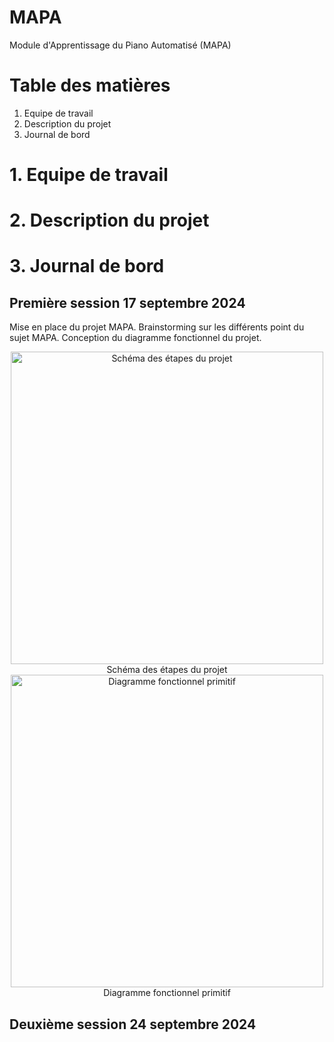 # MAPA
Module d'Apprentissage du Piano Automatisé (MAPA)

# Table des matières
1. Equipe de travail
2. Description du projet
3. Journal de bord

# 1. Equipe de travail

# 2. Description du projet

# 3. Journal de bord

## Première session 17 septembre 2024

Mise en place du projet MAPA. Brainstorming sur les différents point du sujet MAPA. Conception du diagramme fonctionnel du projet.

<div align="center">
  <img src="https://github.com/user-attachments/assets/c3d9098e-1550-47c4-95c5-e33217d4f7e7" alt="Schéma des étapes du projet" width="500"/>
</div>
<div align="center">
Schéma des étapes du projet
</div>

<div align="center">
  <img src="https://github.com/user-attachments/assets/de302488-39e3-42fb-bcfc-21a35f90154a" alt="Diagramme fonctionnel primitif" width="500"/>
</div>
<div align="center">
Diagramme fonctionnel primitif
</div>

## Deuxième session 24 septembre 2024
